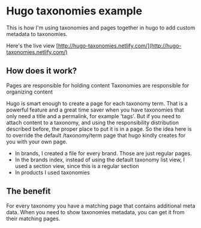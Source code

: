# Hugo taxonomies example

This is how I'm using taxonomies and pages together in hugo to add custom metadata to taxonomies.

Here's the live view [http://hugo-taxonomies.netlify.com/](http://hugo-taxonomies.netlify.com/)

## How does it work?

Pages are responsible for holding content
Taxonomies are responsible for organizing content

Hugo is smart enough to create a page for each taxonomy term. That is a powerful feature and a great time saver when you have taxonomies that only need a title and a permalink, for example 'tags'. But if you need to attach content to a taxonomy, and using the responsibility distribution described before, the proper place to put it is in a page. So the idea here is to override the default /taxonomy/term page that hugo kindly creates for you with your own page.

- In brands, I created a file for every brand. Those are just regular pages.
- In the brands index, instead of using the default taxonomy list view, I used a section view, since this is a regular section
- In products I used taxonomies

## The benefit

For every taxonomy you have a matching page that contains additional meta data. When you need to show taxonomies metadata, you can get it from their matching pages.
